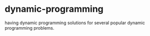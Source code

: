 # dynamic-programming
having dynamic programming solutions for several popular dynamic programming problems.
